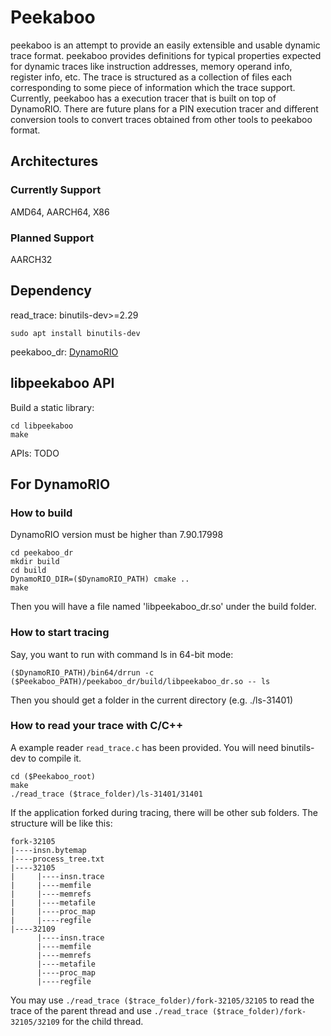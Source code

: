 # Peekaboo
peekaboo is an attempt to provide an easily extensible and usable dynamic trace
format. peekaboo provides definitions for typical properties expected for
dynamic traces like instruction addresses, memory operand info, register info,
etc. The trace is structured as a collection of files each corresponding to some
piece of information which the trace support. Currently, peekaboo has a
execution tracer that is built on top of DynamoRIO. There are future plans for a
PIN execution tracer and different conversion tools to convert traces obtained
from other tools to peekaboo format.

## Architectures
### Currently Support
AMD64, AARCH64, X86
### Planned Support
AARCH32

## Dependency
read_trace: binutils-dev>=2.29
```
sudo apt install binutils-dev
```
peekaboo_dr: [DynamoRIO](https://github.com/DynamoRIO/dynamorio)

## libpeekaboo API
Build a static library:
```
cd libpeekaboo
make
```
APIs:
TODO

## For DynamoRIO
### How to build
DynamoRIO version must be higher than 7.90.17998
```
cd peekaboo_dr
mkdir build
cd build
DynamoRIO_DIR=($DynamoRIO_PATH) cmake ..
make
```
Then you will have a file named 'libpeekaboo_dr.so' under the build folder.
### How to start tracing
Say, you want to run with command ls in 64-bit mode:
```
($DynamoRIO_PATH)/bin64/drrun -c ($Peekaboo_PATH)/peekaboo_dr/build/libpeekaboo_dr.so -- ls
```
Then you should get a folder in the current directory (e.g. ./ls-31401)
### How to read your trace with C/C++
A example reader `read_trace.c` has been provided. You will need binutils-dev to compile it.
```
cd ($Peekaboo_root)
make
./read_trace ($trace_folder)/ls-31401/31401
```
If the application forked during tracing, there will be other sub folders. The structure will be like this:
```
fork-32105
|----insn.bytemap
|----process_tree.txt
|----32105
|     |----insn.trace
|     |----memfile
|     |----memrefs
|     |----metafile
|     |----proc_map
|     |----regfile
|----32109
      |----insn.trace
      |----memfile
      |----memrefs
      |----metafile
      |----proc_map
      |----regfile
```
You may use `./read_trace ($trace_folder)/fork-32105/32105` to read the trace of the parent thread and use `./read_trace ($trace_folder)/fork-32105/32109` for the child thread.